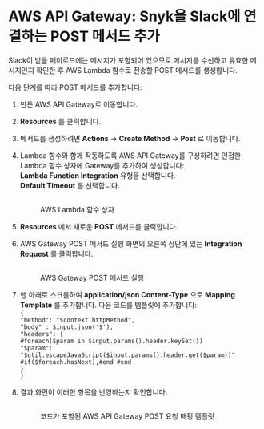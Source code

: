 # AWS API Gateway: Snyk을 Slack에 연결하는 POST 메서드 추가

Slack이 받을 페이로드에는 메시지가 포함되어 있으므로 메시지를 수신하고 유효한 메시지인지 확인한 후 AWS Lambda 함수로 전송할 POST 메서드를 생성합니다.

다음 단계를 따라 POST 메서드를 추가합니다:

1. 만든 AWS API Gateway로 이동합니다.
2. **Resources** 를 클릭합니다.
3. 메서드를 생성하려면 **Actions** -> **Create Method** -> **Post** 로 이동합니다.
4.  Lambda 함수와 함께 작동하도록 AWS API Gateway를 구성하려면 인접한 Lambda 함수 상자에 Gateway를 추가하여 생성합니다:\
    **Lambda Function Integration** 유형을 선택합니다.\
    **Default Timeout** 를 선택합니다.

    <figure><img src="https://lh3.googleusercontent.com/3WjrkRdG1_TnfQ5w-9Ivg6J0xjic4znbfN3_76HX6quIGo5sydsEub8aMXrv9_MQsfAorYc4gUOwgIGK9JOpu0ysmI_dXFFtwlRk6LarMYu5xEgOHsJ2_9qHgKdw4Kf3MTFKX2v2EkBD5e80zC9tEZXUnFJnCfPLbaGCGv2h4omcpK10ntHdYvaVBA" alt=""><figcaption><p>AWS Lambda 함수 상자</p></figcaption></figure>
5. **Resources** 에서 새로운 **POST** 메서드를 클릭합니다.
6.  AWS Gateway POST 메서드 실행 화면의 오른쪽 상단에 있는 **Integration Request** 를 클릭합니다.

    <figure><img src="https://lh5.googleusercontent.com/_Prq2fJ7F-NE4jEiw1tqYIn0Bq-HTG0_wahTwkrod8zisAkjtKmL3O1Y0c8XEh2iYeibdkh1jWYR3V_jGvdWCbUEfE5LXd7I7cTovohFD81-NFGTvesu1jIFGKjRIWm88dAG_qcgKBQVMO7YrHvVcnERYFvr91I18K36137u2z4suVA_3P_xj8aCpQ" alt=""><figcaption><p>AWS Gateway POST 메서드 실행</p></figcaption></figure>
7. 맨 아래로 스크롤하여 **application/json Content-Type** 으로 **Mapping Template** 를 추가합니다. 다음 코드를 템플릿에 추가합니다:\
   `{`\
   `"method": "$context.httpMethod",`\
   `"body" : $input.json('$'),`\
   `"headers": {`\
   `#foreach($param in $input.params().header.keySet())`\
   `"$param": "$util.escapeJavaScript($input.params().header.get($param))"`\
   `#if($foreach.hasNext),#end #end`\
   `}`\
   `}`
8.  결과 화면이 이러한 항목을 반영하는지 확인합니다.

    <figure><img src="https://lh6.googleusercontent.com/d0AynUJWVROWc0ff2EnY_NAT7kqkrvBThXMw8d9D0StX1KKoig7ol2uDqLoMOCt7UBP7C3RYiSUrcZlg9yglP08fVXf8WBxOvGHtV25hw5PsfQC_lWfoDJkl38kIaqBNxIdg_k7W4Qg5jvQ-faPp4ySOF5j15vWRxCEjxzvAIhsHpl3s3dE2lolJdg" alt=""><figcaption><p>코드가 포함된 AWS API Gateway POST 요청 매핑 템플릿</p></figcaption></figure>
